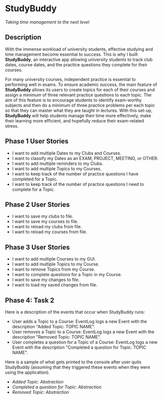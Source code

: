 # StudyBuddy
*Taking time management to the next level*

## Description

With the immense workload of university students, effective studying and time management become essential 
to success. This is why I built **StudyBuddy**, an interactive app allowing university students 
to track club dates, course dates, and the practice questions they complete for their courses. 

For many university courses, independent practice is essential to performing well in exams. 
To ensure academic success, the main feature of **StudyBuddy** allows its users to create topics for 
each of their courses and assign a *minimum* of three relevant practice questions to each topic. 
The aim of this feature is to encourage students to identify exam-worthy subjects and then 
do a minimum of three practice problems per each topic so that they can master what they are taught in lectures.
With this set-up, **StudyBuddy** will help students manage their time more effectively, make their 
learning more efficient, and hopefully reduce their exam-related stress.
 
## Phase 1 User Stories
- I want to add multiple Dates to my Clubs and Courses.
- I want to classify my Dates as an EXAM, PROJECT, MEETING, or OTHER.
- I want to add multiple reminders to my Clubs.
- I want to add multiple Topics to my Courses.
- I want to keep track of the number of practice questions I have completed for a Topic.
- I want to keep track of the number of practice questions I need to complete for a Topic.
## Phase 2 User Stories
- I want to save my clubs to file.
- I want to save my courses to file.
- I want to reload my clubs from file.
- I want to reload my courses from file.

## Phase 3 User Stories
- I want to add multiple Courses to my GUI.
- I want to add multiple Topics to my Course.
- I want to remove Topics from my Course.
- I want to complete questions for a Topic in my Course.
- I want to save my changes to file.
- I want to load my saved changes from file.
 
## Phase 4: Task 2
Here is a description of the events that occur when StudyBuddy runs:
- User adds a Topic to a Course: EventLog logs a new Event with the description "Added Topic: TOPIC NAME".
- User removes a Topic to a Course: EventLog logs a new Event with the description "Removed Topic: TOPIC NAME".
- User completes a question for a Topic of a Course: EventLog logs a new Event with the description 
"Completed a question for Topic: TOPIC NAME".

Here is a sample of what gets printed to the console after user quits StudyBuddy (assuming that they triggered
these events when they were using the application).
- *Added Topic: Abstraction*
- *Completed a question for Topic: Abstraction*
- *Removed Topic: Abstraction* 
